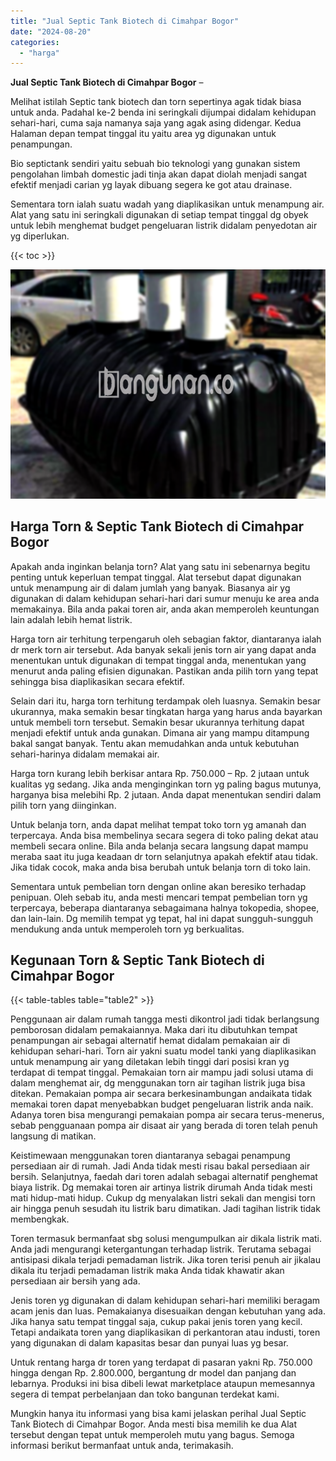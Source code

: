 ```yaml
---
title: "Jual Septic Tank Biotech di Cimahpar Bogor"
date: "2024-08-20"
categories: 
  - "harga"
---
```


**Jual Septic Tank Biotech di Cimahpar Bogor** –

Melihat istilah Septic tank biotech dan torn sepertinya agak tidak biasa untuk anda. Padahal ke-2 benda ini seringkali dijumpai didalam kehidupan sehari-hari, cuma saja namanya saja yang agak asing didengar. Kedua Halaman depan tempat tinggal itu yaitu area yg digunakan untuk penampungan.

Bio septictank sendiri yaitu sebuah bio teknologi yang gunakan sistem pengolahan limbah domestic jadi tinja akan dapat diolah menjadi sangat efektif menjadi carian yg layak dibuang segera ke got atau drainase.

Sementara torn ialah suatu wadah yang diaplikasikan untuk menampung air. Alat yang satu ini seringkali digunakan di setiap tempat tinggal dg obyek untuk lebih menghemat budget pengeluaran listrik didalam penyedotan air yg diperlukan.

{{< toc >}}

![Jual Septic Tank Biotech di Cimahpar Bogor](/images/jual-bio-septictank-24.png)

## Harga Torn & Septic Tank Biotech di Cimahpar Bogor

Apakah anda inginkan belanja torn? Alat yang satu ini sebenarnya begitu penting untuk keperluan tempat tinggal. Alat tersebut dapat digunakan untuk menampung air di dalam jumlah yang banyak. Biasanya air yg digunakan di dalam kehidupan sehari-hari dari sumur menuju ke area anda memakainya. Bila anda pakai toren air, anda akan memperoleh keuntungan lain adalah lebih hemat listrik.

Harga torn air terhitung terpengaruh oleh sebagian faktor, diantaranya ialah dr merk torn air tersebut. Ada banyak sekali jenis torn air yang dapat anda menentukan untuk digunakan di tempat tinggal anda, menentukan yang menurut anda paling efisien digunakan. Pastikan anda pilih torn yang tepat sehingga bisa diaplikasikan secara efektif.

Selain dari itu, harga torn terhitung terdampak oleh luasnya. Semakin besar ukurannya, maka semakin besar tingkatan harga yang harus anda bayarkan untuk membeli torn tersebut. Semakin besar ukurannya terhitung dapat menjadi efektif untuk anda gunakan. Dimana air yang mampu ditampung bakal sangat banyak. Tentu akan memudahkan anda untuk kebutuhan sehari-harinya didalam memakai air.

Harga torn kurang lebih berkisar antara Rp. 750.000 – Rp. 2 jutaan untuk kualitas yg sedang. Jika anda menginginkan torn yg paling bagus mutunya, harganya bisa melebihi Rp. 2 jutaan. Anda dapat menentukan sendiri dalam pilih torn yang diinginkan.

Untuk belanja torn, anda dapat melihat tempat toko torn yg amanah dan terpercaya. Anda bisa membelinya secara segera di toko paling dekat atau membeli secara online. Bila anda belanja secara langsung dapat mampu meraba saat itu juga keadaan dr torn selanjutnya apakah efektif atau tidak. Jika tidak cocok, maka anda bisa berubah untuk belanja torn di toko lain.

Sementara untuk pembelian torn dengan online akan beresiko terhadap penipuan. Oleh sebab itu, anda mesti mencari tempat pembelian torn yg terpercaya, beberapa diantaranya sebagaimana halnya tokopedia, shopee, dan lain-lain. Dg memilih tempat yg tepat, hal ini dapat sungguh-sungguh mendukung anda untuk memperoleh torn yg berkualitas.

## Kegunaan Torn & Septic Tank Biotech di Cimahpar Bogor

{{< table-tables table="table2" >}}

Penggunaan air dalam rumah tangga mesti dikontrol jadi tidak berlangsung pemborosan didalam pemakaiannya. Maka dari itu dibutuhkan tempat penampungan air sebagai alternatif hemat didalam pemakaian air di kehidupan sehari-hari. Torn air yakni suatu model tanki yang diaplikasikan untuk menampung air yang diletakan lebih tinggi dari posisi kran yg terdapat di tempat tinggal. Pemakaian torn air mampu jadi solusi utama di dalam menghemat air, dg menggunakan torn air tagihan listrik juga bisa ditekan. Pemakaian pompa air secara berkesinambungan andaikata tidak memakai toren dapat menyebabkan budget pengeluaran listrik anda naik. Adanya toren bisa mengurangi pemakaian pompa air secara terus-menerus, sebab pengguanaan pompa air disaat air yang berada di toren telah penuh langsung di matikan.

Keistimewaan menggunakan toren diantaranya sebagai penampung persediaan air di rumah. Jadi Anda tidak mesti risau bakal persediaan air bersih. Selanjutnya, faedah dari toren adalah sebagai alternatif penghemat biaya listrik. Dg memakai toren air artinya listrik dirumah Anda tidak mesti mati hidup-mati hidup. Cukup dg menyalakan listri sekali dan mengisi torn air hingga penuh sesudah itu listrik baru dimatikan. Jadi tagihan listrik tidak membengkak.

Toren termasuk bermanfaat sbg solusi mengumpulkan air dikala listrik mati. Anda jadi mengurangi ketergantungan terhadap listrik. Terutama sebagai antisipasi dikala terjadi pemadaman listrik. Jika toren terisi penuh air jikalau dikala itu terjadi pemadaman listrik maka Anda tidak khawatir akan persediaan air bersih yang ada.

Jenis toren yg digunakan di dalam kehidupan sehari-hari memiliki beragam acam jenis dan luas. Pemakaianya disesuaikan dengan kebutuhan yang ada. Jika hanya satu tempat tinggal saja, cukup pakai jenis toren yang kecil. Tetapi andaikata toren yang diaplikasikan di perkantoran atau industi, toren yang digunakan di dalam kapasitas besar dan punyai luas yg besar.

Untuk rentang harga dr toren yang terdapat di pasaran yakni Rp. 750.000 hingga dengan Rp. 2.800.000, bergantung dr model dan panjang dan lebarnya. Produksi ini bisa dibeli lewat marketplace ataupun memesannya segera di tempat perbelanjaan dan toko bangunan terdekat kami.

Mungkin hanya itu informasi yang bisa kami jelaskan perihal Jual Septic Tank Biotech di Cimahpar Bogor. Anda mesti bisa memilih ke dua Alat tersebut dengan tepat untuk memperoleh mutu yang bagus. Semoga informasi berikut bermanfaat untuk anda, terimakasih.
